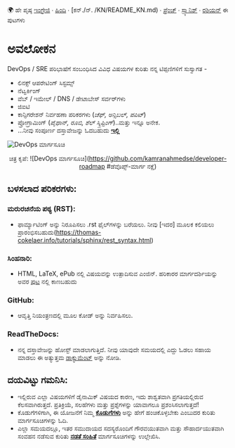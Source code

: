 :earth_africa: ಹೇ ಪೃಷ್ಠ [ಇಂಗ್ರೇಜಿ](../../README.md) ∙ [ಹಿಂದಿ](../../global/HI/README_HI.md) ∙ [ಕನ್./ನ್. /KN/README_KN.md) ∙ [ಫ್ರೆಂಚ್](../../global/FR/README_FR.md) ∙ [ಸ್ಪ್ಯಾನಿಶ್](../../global/ES/README_ES.md) ∙ [ರಶಿಯನ್]( ../../global/RU/README_RU.md) ಈ ಪುಟಗಳು

<h1> ಅವಲೋಕನ </h1>

DevOps / SRE ಪರಿಭಾಷೆಗೆ ಸಂಬಂಧಿಸಿದ ವಿವಿಧ ವಿಷಯಗಳ ಕುರಿತು ನನ್ನ ಟಿಪ್ಪಣಿಗಳಿಗೆ ಸುಸ್ವಾಗತ -

- ಲಿನಕ್ಸ್ ಆಪರೇಟಿಂಗ್ ಸಿಸ್ಟಮ್ಸ್
- ನೆಟ್ವರ್ಕಿಂಗ್
- ವೆಬ್ / ಇಮೇಲ್ / DNS / ಡೇಟಾಬೇಸ್ ಸರ್ವರ್‌ಗಳು
- ಜಿಐಟಿ
- ಕಾನ್ಫಿಗರೇಶನ್ ನಿರ್ವಹಣಾ ಪರಿಕರಗಳು (_ಚೆಫ್, ಅನ್ಸಿಬಲ್, ಪಪಿಟ್_)
- ಪ್ರೋಗ್ರಾಮಿಂಗ್ (_ಪೈಥಾನ್, ರೂಬಿ, ಶೆಲ್ ಸ್ಕ್ರಿಪ್ಟಿಂಗ್_)..ಮತ್ತು ಇನ್ನೂ ಅನೇಕ.
- ...ನೀವು ಸಂಪೂರ್ಣ ದಸ್ತಾವೇಜನ್ನು ಓದಬಹುದು **[ಇಲ್ಲಿ](https://devops-notes.readthedocs.io/en/latest)**


![DevOps ಮಾರ್ಗಸೂಚಿ](https://roadmap.sh/roadmaps/devops.png) <p align="center">ಚಿತ್ರ ಕೃಪೆ: ![DevOps ಮಾರ್ಗಸೂಚಿ](https://github.com/kamranahmedse/developer-roadmap #ಡೆವೊಪ್ಸ್-ಮಾರ್ಗ ನಕ್ಷೆ)


<h2> ಬಳಸಲಾದ ಪರಿಕರಗಳು: </h2>

<h3> ಮರುರಚನೆಯ ಪಠ್ಯ (RST): </h3>

- ಫಾರ್ಮ್ಯಾಟಿಂಗ್ ಅನ್ನು ನಿರೂಪಿಸಲು .rst ಫೈಲ್‌ಗಳನ್ನು ಬರೆಯಲು. ನೀವು [ಇದರ] ಮೂಲಕ ಕಲಿಯಲು ಪ್ರಾರಂಭಿಸಬಹುದು(https://thomas-cokelaer.info/tutorials/sphinx/rest_syntax.html)

<h3> ಸಿಂಹನಾರಿ: </h3>

- HTML, LaTeX, ePub ನಲ್ಲಿ ವಿಷಯವನ್ನು ಉತ್ಪಾದಿಸುವ ಎಂಜಿನ್. ಹರಿಕಾರರ ಮಾರ್ಗದರ್ಶಿಯನ್ನು ಅವರ [ಪುಟ](http://www.sphinx-doc.org/en/master/index.html) ನಲ್ಲಿ ಕಾಣಬಹುದು

<h3> GitHub: </h3>

- ಆವೃತ್ತಿ ನಿಯಂತ್ರಣದಲ್ಲಿ ಮೂಲ ಕೋಡ್ ಅನ್ನು ನಿರ್ವಹಿಸಲು.

<h3> ReadTheDocs: </h3>

- ನನ್ನ ದಸ್ತಾವೇಜನ್ನು ಹೋಸ್ಟ್ ಮಾಡಲಾಗುತ್ತಿದೆ. ನೀವು ಯಾವುದೇ ಸಮಯದಲ್ಲಿ ಎದ್ದು ಓಡಲು ಸಹಾಯ ಮಾಡಲು ಈ ಅತ್ಯುತ್ತಮ [ಡಾಕ್ಯುಮೆಂಟ್](http://docs.readthedocs.io/en/latest/getting_started.html) ಅನ್ನು ನೋಡಿ.


<h2> ದಯವಿಟ್ಟು ಗಮನಿಸಿ: </h2>

- ಇಲ್ಲಿರುವ ಎಲ್ಲಾ ವಿಷಯಗಳಿಗೆ ಡೈನಾಮಿಕ್ ವಿಷಯದ ಕಾರಣ, ಇದು ಶಾಶ್ವತವಾಗಿ ಪ್ರಗತಿಯಲ್ಲಿರುವ ಕೆಲಸವಾಗಿರುತ್ತದೆ. ಪ್ರತಿಕ್ರಿಯೆ, ಸಲಹೆಗಳು ಮತ್ತು ಪ್ರಶ್ನೆಗಳನ್ನು ಯಾವಾಗಲೂ ಪ್ರಶಂಸಿಸಲಾಗುತ್ತದೆ!
- ಕೊಡುಗೆಗಳಿಗಾಗಿ, ಈ ಯೋಜನೆಗೆ ನಿಮ್ಮ **[ಕೊಡುಗೆಗಳು](global/EN/Contributing_EN.md)** ಅನ್ನು ಹೇಗೆ ಹಂಚಿಕೊಳ್ಳಬೇಕು ಎಂಬುದರ ಕುರಿತು ಮಾರ್ಗಸೂಚಿಗಳನ್ನು ಓದಿ.
- ಎಲ್ಲಾ ಸಮಯದಲ್ಲೂ, ಇತರ ಸಮುದಾಯದ ಸದಸ್ಯರೊಂದಿಗೆ ಗೌರವಯುತವಾಗಿ ಮತ್ತು ಸೌಹಾರ್ದಯುತವಾಗಿ ಸಂವಹನ ನಡೆಸುವ ಕುರಿತು **[ನಡತೆ ಸಂಹಿತೆ](ಜಾಗತಿಕ/EN/Code-Of-EN.md)** ಮಾರ್ಗಸೂಚಿಗಳನ್ನು ಉಲ್ಲೇಖಿಸಿ.